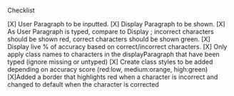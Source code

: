 Checklist

[X] User Paragraph to be inputted.
[X] Display Paragraph to be shown.
[X] As User Paragraph is typed, compare to Display ; incorrect characters should be shown red, correct characters should be shown green.
[X] Display live % of accuracy based on correct/incorrect characters.
[X] Only apply class names to characters in the displayParagraph that have been typed (ignore missing or untyped)
[X] Create class styles to be added depending on accuracy score (red:low, medium:orange, high:green)
[X]Added a border that highlights red when a character is incorrect and changed to default when the character is corrected